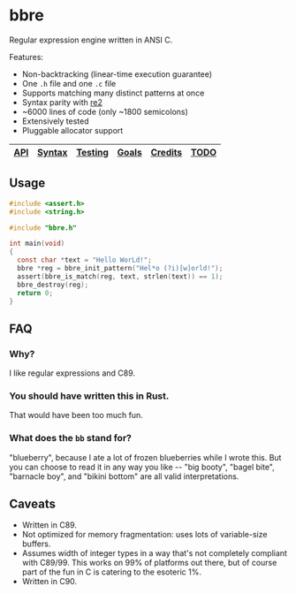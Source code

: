 # bbre

Regular expression engine written in ANSI C.

Features:
- Non-backtracking (linear-time execution guarantee)
- One `.h` file and one `.c` file
- Supports matching many distinct patterns at once
- Syntax parity with [re2](https://github.com/google/re2/wiki/Syntax)
- ~6000 lines of code (only ~1800 semicolons)
- Extensively tested
- Pluggable allocator support

| [API](docs/API.md) | [Syntax](docs/Syntax.md) | [Testing](docs/Testing.md) | [Goals](docs/Goals.md) | [Credits](docs/Credits.md) | [TODO](docs/TODO.md) |
| ------------------ | ------------------------ | -------------------------- | ---------------------- | -------------------------- | -------------------- |

## Usage

```c
#include <assert.h>
#include <string.h>

#include "bbre.h"

int main(void)
{
  const char *text = "Hello WorLd!";
  bbre *reg = bbre_init_pattern("Hel*o (?i)[w]orld!");
  assert(bbre_is_match(reg, text, strlen(text)) == 1);
  bbre_destroy(reg);
  return 0;
}
```

## FAQ

### Why?

I like regular expressions and C89.

### You should have written this in Rust.

That would have been too much fun.

### What does the `bb` stand for?

"blueberry", because I ate a lot of frozen blueberries while I wrote this. But you can choose to read it in any way you like -- "big booty", "bagel bite", "barnacle boy", and "bikini bottom" are all valid interpretations.

## Caveats
- Written in C89.
- Not optimized for memory fragmentation: uses lots of variable-size buffers.
- Assumes width of integer types in a way that's not completely compliant with C89/99. This works on 99% of platforms out there, but of course part of the fun in C is catering to the esoteric 1%.
- Written in C90.

